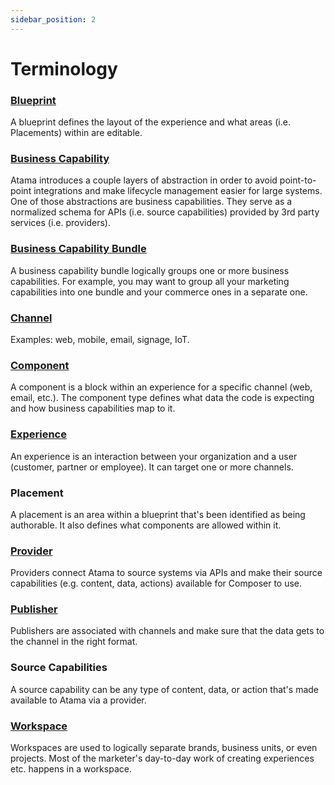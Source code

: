 ```yaml
---
sidebar_position: 2
---
```


# Terminology

### [Blueprint](../composer-studio/blueprint/index.md)
A blueprint defines the layout of the experience and what areas (i.e. Placements) within are editable.

### [Business Capability](../composer-studio/business-capability.md)
Atama introduces a couple layers of abstraction in order to avoid point-to-point integrations and make lifecycle management easier for large systems. One of those abstractions are business capabilities. They serve as a normalized schema for APIs (i.e. source capabilities) provided by 3rd party services (i.e. providers).

### [Business Capability Bundle](../composer-studio/business-capability-bundle.md)
A business capability bundle logically groups one or more business capabilities. For example, you may want to group all your marketing capabilities into one bundle and your commerce ones in a separate one.

### [Channel](../composer-studio/channel.md)
Examples: web, mobile, email, signage, IoT.

### [Component](../composer-studio/component/index.md)
A component is a block within an experience for a specific channel (web, email, etc.). The component type defines what data the code is expecting and how business capabilities map to it.

### [Experience](../composer-studio/experience/index.md)
An experience is an interaction between your organization and a user (customer, partner or employee). It can target one or more channels.

### Placement
A placement is an area within a blueprint that's been identified as being authorable. It also defines what components are allowed within it.

### [Provider](../composer-core/providers/README.md)
Providers connect Atama to source systems via APIs and make their source capabilities (e.g. content, data, actions) available for Composer to use.

### [Publisher](../composer-studio/channel.md#publisher)
Publishers are associated with channels and make sure that the data gets to the channel in the right format.

### Source Capabilities
A source capability can be any type of content, data, or action that's made available to Atama via a provider.

### [Workspace](../composer-studio/workspace.md)
Workspaces are used to logically separate brands, business units, or even projects. Most of the marketer's day-to-day work of creating experiences etc. happens in a workspace.

